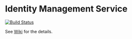 # Identity Management Service

[![Build Status](https://travis-ci.com/verizon-media-2019-ais3/identity-service.svg?branch=master)](https://travis-ci.com/verizon-media-2019-ais3/identity-service)

See [Wiki](https://github.com/verizon-media-2019-ais3/identity-service/wiki) for the details.

